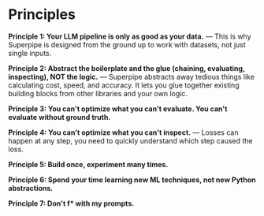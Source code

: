 # Principles

**Principle 1: Your LLM pipeline is only as good as your data.** &mdash; This is why Superpipe is designed from the ground up to work with datasets, not just single inputs.

**Principle 2: Abstract the boilerplate and the glue (chaining, evaluating, inspecting), NOT the logic.** &mdash; Superpipe abstracts away tedious things like calculating cost, speed, and accuracy. It lets you glue together existing building blocks from other libraries and your own logic.

**Principle 3: You can't optimize what you can't evaluate. You can't evaluate without ground truth.**

**Principle 4: You can't optimize what you can't inspect.** &mdash; Losses can happen at any step, you need to quickly understand which step caused the loss.

**Principle 5: Build once, experiment many times.**

**Principle 6: Spend your time learning new ML techniques, not new Python abstractions.**

**Principle 7: Don't f\* with my prompts.**
